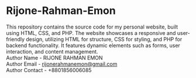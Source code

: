 # Rijone-Rahman-Emon
This repository contains the source code for my personal website, built using HTML, CSS, and PHP. The website showcases a responsive and user-friendly design, utilizing HTML for structure, CSS for styling, and PHP for backend functionality. It features dynamic elements such as forms, user interaction, and content management.<br>
Author Name - RIJONE RAHMAN EMON<br>
Author Email - rijonerahmanemon@gmail.com<br>
Author Contact - +8801856006085<br>
